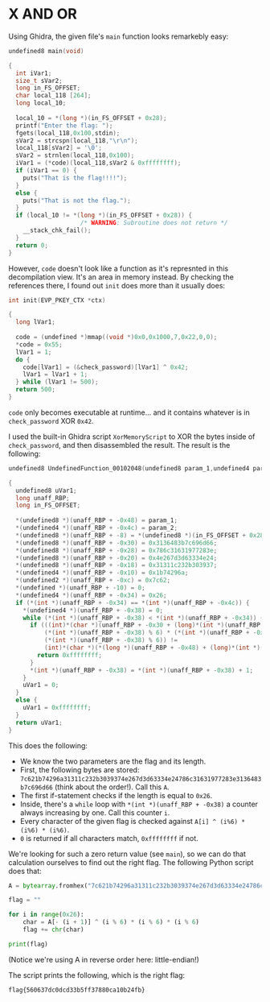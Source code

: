 # X AND OR

Using Ghidra, the given file's `main` function looks remarkebly easy:

```c
undefined8 main(void)

{
  int iVar1;
  size_t sVar2;
  long in_FS_OFFSET;
  char local_118 [264];
  long local_10;
  
  local_10 = *(long *)(in_FS_OFFSET + 0x28);
  printf("Enter the flag: ");
  fgets(local_118,0x100,stdin);
  sVar2 = strcspn(local_118,"\r\n");
  local_118[sVar2] = '\0';
  sVar2 = strnlen(local_118,0x100);
  iVar1 = (*code)(local_118,sVar2 & 0xffffffff);
  if (iVar1 == 0) {
    puts("That is the flag!!!!");
  }
  else {
    puts("That is not the flag.");
  }
  if (local_10 != *(long *)(in_FS_OFFSET + 0x28)) {
                    /* WARNING: Subroutine does not return */
    __stack_chk_fail();
  }
  return 0;
}

```

However, `code` doesn't look like a function as it's represnted in this decompilation view. It's an area in memory instead. By checking the references there, I found out `init` does more than it usually does:

```c  
int init(EVP_PKEY_CTX *ctx)

{
  long lVar1;
  
  code = (undefined *)mmap((void *)0x0,0x1000,7,0x22,0,0);
  *code = 0x55;
  lVar1 = 1;
  do {
    code[lVar1] = (&check_password)[lVar1] ^ 0x42;
    lVar1 = lVar1 + 1;
  } while (lVar1 != 500);
  return 500;
}
```

`code` only becomes executable at runtime... and it contains whatever is in `check_password` XOR `0x42`.

I used the built-in Ghidra script `XorMemoryScript` to XOR the bytes inside of `check_password`, and then disassembled the result. The result is the following:

```c
undefined8 UndefinedFunction_00102048(undefined8 param_1,undefined4 param_2)

{
  undefined8 uVar1;
  long unaff_RBP;
  long in_FS_OFFSET;
  
  *(undefined8 *)(unaff_RBP + -0x48) = param_1;
  *(undefined4 *)(unaff_RBP + -0x4c) = param_2;
  *(undefined8 *)(unaff_RBP + -8) = *(undefined8 *)(in_FS_OFFSET + 0x28);
  *(undefined8 *)(unaff_RBP + -0x30) = 0x3136483b7c696d66;
  *(undefined8 *)(unaff_RBP + -0x28) = 0x786c31631977283e;
  *(undefined8 *)(unaff_RBP + -0x20) = 0x4e267d3d63334e24;
  *(undefined8 *)(unaff_RBP + -0x18) = 0x31311c232b303937;
  *(undefined4 *)(unaff_RBP + -0x10) = 0x1b74296a;
  *(undefined2 *)(unaff_RBP + -0xc) = 0x7c62;
  *(undefined *)(unaff_RBP + -10) = 0;
  *(undefined4 *)(unaff_RBP + -0x34) = 0x26;
  if (*(int *)(unaff_RBP + -0x34) == *(int *)(unaff_RBP + -0x4c)) {
    *(undefined4 *)(unaff_RBP + -0x38) = 0;
    while (*(int *)(unaff_RBP + -0x38) < *(int *)(unaff_RBP + -0x34)) {
      if (((int)*(char *)(unaff_RBP + -0x30 + (long)*(int *)(unaff_RBP + -0x38)) ^
          (*(int *)(unaff_RBP + -0x38) % 6) * (*(int *)(unaff_RBP + -0x38) % 6) *
          (*(int *)(unaff_RBP + -0x38) % 6)) !=
          (int)*(char *)(*(long *)(unaff_RBP + -0x48) + (long)*(int *)(unaff_RBP + -0x38))) {
        return 0xffffffff;
      }
      *(int *)(unaff_RBP + -0x38) = *(int *)(unaff_RBP + -0x38) + 1;
    }
    uVar1 = 0;
  }
  else {
    uVar1 = 0xffffffff;
  }
  return uVar1;
}
```

This does the following:

* We know the two parameters are the flag and its length.
* First, the following bytes are stored: `7c621b74296a31311c232b3039374e267d3d63334e24786c31631977283e3136483b7c696d66` (think about the order!). Call this `A`.
* The first if-statement checks if the length is equal to `0x26`.
* Inside, there's a `while` loop with `*(int *)(unaff_RBP + -0x38)` a counter always increasing by one. Call this counter `i`.
* Every character of the given flag is checked against `A[i] ^ (i%6) * (i%6) * (i%6)`.
* `0` is returned if all characters match, `0xffffffff` if not.

We're looking for such a zero return value (see `main`), so we can do that calculation ourselves to find out the right flag. The following Python script does that:

```python
A = bytearray.fromhex("7c621b74296a31311c232b3039374e267d3d63334e24786c31631977283e3136483b7c696d66")

flag = ""

for i in range(0x26):
    char = A[- (i + 1)] ^ (i % 6) * (i % 6) * (i % 6)
    flag += chr(char)

print(flag)
```

(Notice we're using A in reverse order here: little-endian!)

The script prints the following, which is the right flag:

```
flag{560637dc0dcd33b5ff37880ca10b24fb}
```


